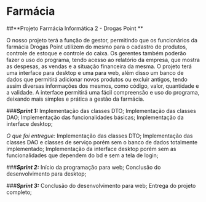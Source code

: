 # Farmácia
##**Projeto Farmácia Informática 2 - Drogas Point **

O nosso projeto terá a função de gestor, permitindo que os funcionários da farmácia Drogas Point utilizem do mesmo para o cadastro de produtos, controle de estoque e controle do caixa. Os gerentes também poderão fazer o uso do programa, tendo acesso ao relatório da empresa, que mostra as despesas, as vendas e a situação financeira da mesma.
O projeto terá uma interface para desktop e uma para web, além disso um banco de dados que permitirá adicionar novos produtos ou excluir antigos, tendo assim diversas informações dos mesmos, como código, valor, quantidade e a validade. A interface permitirá uma fácil compreensão e uso do programa, deixando mais simples e prática a gestão da farmácia.

###***Sprint 1:***
Implementação das classes DTO;
Implementação das classes DAO;
Implementação das funcionalidades básicas;
Implementação da interface desktop;

*O que foi entregue:*
Implementação das classes DTO;
Implementação das classes DAO e classes de serviço porém sem o banco de dados totalmente implementado;
Implementação da interface desktop porém sem as funcionalidades que dependem do bd e sem a tela de login;


###***Sprint 2:***
Início da programação para web;
Conclusão do desenvolvimento para desktop;

###***Sprint 3:***
Conclusão do desenvolvimento para web;
Entrega do projeto completo;
